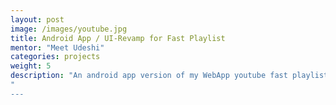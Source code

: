 ```yaml
---
layout: post
image: /images/youtube.jpg
title: Android App / UI-Revamp for Fast Playlist
mentor: "Meet Udeshi"
categories: projects
weight: 5
description: "An android app version of my WebApp youtube fast playlist which you can find <a href="http://udiboy1209.github.io/fast_playlist/">here</a>. Also, extra brownie points for a UI revamp!
"
---
```

